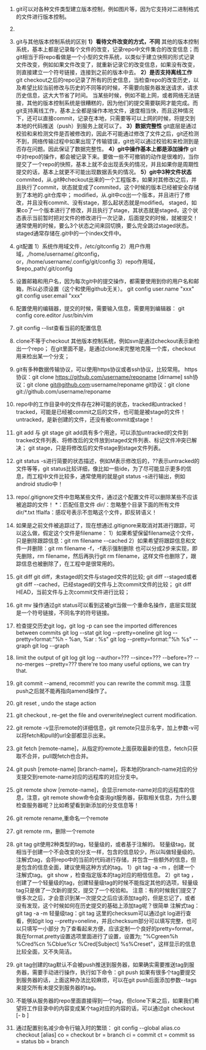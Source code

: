 1. git可以对各种文件类型建立版本控制，例如图片等，因为它支持对二进制格式的文件进行版本控制。

2. 

3. git与其他版本控制系统的区别
  **1）看待文件改变的方式，不同**
  其他的版本控制系统，基本上都是记录每个文件的改变，记录repo中文件集合的改变信息；而git相当于将repo看做是一个小型的文件系统，以类似于建立快照的形式记录文件改变，例如如果文件改变了，就重新记录它的改变信息，如果没有改变，则直接建立一个符号链接，连接到之前的版本中去。
  **2）是否支持离线工作**
  git checkout之后的repo记录了所有的历史信息，当检查repo的改变历史，以及希望比较当前修改与历史的不同等的时候，不需要向服务器发送请求，请求历史信息，这大大节省了时间。
  当某些时候，例如不能上网，或者网络无法链接，其他的版本控制系统是很糟糕的，因为他们的提交需要联网才能完成。而git支持离线工作，基本上全都是操作本地文件，速度相当快，而且这种情况下，还可以直接commit，记录在本地，只需要等可以上网的时候，将提交到本地的代码推送（push）到服务上就可以了。
  **3）数据完整性**
  git底层是通过校验和来检测文件是否被修改的，因此不可能通过修改了文件之后，git还检测不到，网络传输过程中如果出现了传输错误，git也可以通过校验和来检测到是否存在问题。因此保证了数据完整性。
  **4）git中操作基本上都是添加操作**
  git中对repo的操作，都会被记录下来。要做一些不可撤销的动作是很难的，当你提交了一个repo的快照，基本上就不会出现丢失的情况，并且如果你是周期性提交的话，基本上就更不可能出现数据丢失的情况。
  **5）git中3种文件状态**
  commited，从.git种checkout出来的一个工程版本，如果对其修改i之后，并且执行了commit，状态就变成了commited，这个时候的版本已经被安全存储到了本地的.git仓库中；
  modified，从.git中co出一个版本，并且进行了修改，并且没有commit、没有stage，那么起状态就是modified。
  staged，如果co了一个版本进行了修改，并且执行了stage，其状态就是staged，这个状态表示当前暂时把对文件的修改进行一次记录，后面提交的时候，就被提交！
  通常使用的时候，要么3个状态之间来回切换，要么完全跳过staged状态。staged通常存储在.git中的一个index文件中。

4. git配置
  1）系统作用域文件，/etc/gitconfig
  2）用户作用域，,/home/username/.gitconfig，or，/home/username/.config/git/config
  3）repo作用域，$repo_path/.git/config

5. 设置邮箱和用户名，因为每次git中的提交操作，都需要使用到你的用户名和邮箱，所以必须设置（这个和使用github无关）。
  git config user.name "xxx"
  git config user.email "xxx"

6. 配置使用的编辑器，提交的时候，需要输入信息，需要用到编辑器：
  git config core.editor /usr/bin/vim

7. git config --list查看当前的配置信息

8. clone不等于checkout
  其他版本控制系统，例如svn是通过checkout表示新检出一个repo；
  在git里面不是，是通过clone来完整地克隆一个库，checkout用来检出某一个分支；

9. git有多种数据传输协议，可以使用https协议或者ssh协议，比较常用。
  https协议：git clone https://github.com/username/reponame [dirname]
  ssh协议：git clone git@github.com:username/reponame
  git协议：git clone git://github.com/username/reponame

10. repo中的工作目录中的文件存在2种可能的状态，tracked和untracked！
  tracked，可能是已经被commit之后的文件，也可能是被stage的文件！
  untracked，是新创建的文件，还没有被commit或stage！

11. git add 与 git stage
   git add具有多个用途，可以添加untracked的文件到tracked文件列表、将修改后的文件放到staged文件列表、标记文件冲突已解决；
   git stage，只是将修改后的文件stage到stage文件列表。

12. git status -s进行简要的状态描述，例如M表示修改后的，??表示untracked的文件等等，git status比较详细，像比如一些ide，为了尽可能显示更多的信息，而工程中文件比较多，通常使用的就是git status -s进行输出，例如android studio中！

13. repo/.gitignore文件中忽略某些文件，通过这个配置文件可以删除某些不应该被追踪的文件！
   \*：匹配任意文件
   dir/：忽略整个目录下面的所有文件
   dir/*.txt
   !flalfa：感叹号表示不忽略这个文件，即反转语义！

14. 如果是之前文件被追踪过了，现在想通过.gitignore来取消对其进行跟踪，可以这么做，假定这个文件是filename：
   1）如果希望保留filename这个文件，只是删除跟踪信息：git rm filename --cached
   2）如果希望将跟踪信息和文件一并删除：git rm filename -f，-f表示强制删除
   也可以分成2步来实现，即先删除，rm filename，然后再执行git rm filename，这样文件也删除了，跟踪信息也被删除了，在工程中是很常用的。

15. git diff
   git diff，未staged的文件与staged文件的比较;
   git diff --staged或者git diff --cached，已经staged的文件与上次commit文件的比较；
   git diff HEAD，当前文件与上次commit文件进行比较；

16. git mv 操作通过git status可以看到这被git当做一个重命名操作，底层实现就是一个符号链接，不同名字的符号链接。

17. 检查提交历史git log，git log -p can see the imported differences between commits
   git log --stat
   git log --pretty=oneline
   git log --pretty=format:"%h - %an, %ar : %s"
   git log --pretty=format:"%h %s" --graph
   git log --graph

18. limit the output of git log
   git log --author=??? --since=??? --before=?? --no-merges --pretty=???
   there're too many useful options, we can try that.

19. git commit --amend, recommit! you can rewrite the commit msg. 注意push之后就不能再指向amend操作了。

20. git reset <file>, undo the stage action
21. git checkout <file>, re-get the file and overwrite\neglect current modification.
22. git remote -v显示remote的详细信息，git remote只显示名字，加上参数-v可以将fetch和pull的url全部都显示出来。
23. git fetch [remote-name]，从指定的remote上面获取最新的信息，fetch只获取不合并，pull既fetch也合并。
24. git push [remote-name] [branch-name]，将本地的branch-name对应的分支提交到remote-name对应的远程库的对应分支中。
25. git remote show [remote-name]，会显示remote-name对应的远程库的信息，注意，git remote show命令会查询git服务器，获取相关信息，为什么要检查服务器呢？比如希望看到新添加的分支信息等！
26. git remote rename,重命名一个remote
27. git remote rm，删除一个remote
28. git tag
   git使用2种类型的tag，轻量级的，或者基于注解的。
   轻量级tag，就相当于创建一个不会改变的分支一样，包含的信息较少，所以叫做轻量级的。
   注解式tag，会将repo中的当前的代码进行存储，并包含一些额外的信息，但是包含的信息全面，建议使用这种方式的tag。
   1）git tag -a <tag-version> -m <comments>，创建一个注解式tag。
   git show <tag-version>，检查指定版本的tag对应的相信信息。
   2）git tag <tag-version>，创建了一个轻量级的tag，创建轻量级tag的时候不能指定其他的选项，轻量级tag只是做了一次新的提交，提交了一个校验和。
   注意：有的时候我们提交了很多次之后，才会意识到某一次提交之后应该添加tag的，但是忘记了，或者没有发现，这个时候如何在历史提交的基础上添加tag呢？很简单
   注解式tag：git tag -a <tag-version> -m <comment> <checksum>
   轻量级tag：git tag <tag-version> <checksum>
   这里的checksum可以通过git log进行查看，例如git log --pretty=oneline，并且checksum部分可以填写完整，也可以只填写一小部分
   为了查看起来方便，应该定制一个良好的pretty=format，我在format.pretty设置选项里面进行了设置，设置为;
   "%Cgreen%h %Cred%cn %Cblue%cr %Cred[Subject] %s%Creset"，这样显示的信息比较全面，又不失简洁。
29. git tag创建的tag默认不会被push推送到服务器，如果确实需要推送tag到服务器，需要手动进行操作，执行如下命令：git push <remote-name> <tag-name>
   如果有很多个tag要提交到服务器的话，上面这种办法比较麻烦，可以在git push后面添加参数--tags来提交所有未提交到服务器的tag。
30. 不能够从服务器的repo里面直接得到一个tag，但clone下来之后，如果我们希望将工作目录中的内容变成某个tag对应的内容的话，可以通过git checkout [- b <new-branch-name>]  <startpoint>
31. 通过配置别名减少命令行输入时的繁琐：
   git config --global alias.co checkout
   [alias]
         co = checkout
         br = branch
         ci = commit
         ct = commit
         ss = status
         bb = branch



